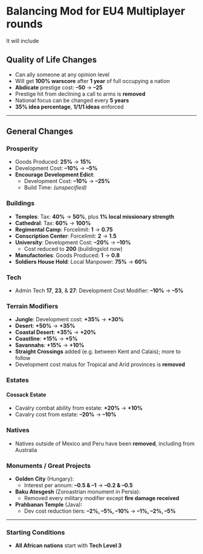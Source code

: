 # Balancing Mod for EU4 Multiplayer rounds

It will include

## Quality of Life Changes

- Can ally someone at any opinion level  
- Will get **100% warscore** after **1 year** of full occupying a nation  
- **Abdicate** prestige cost: **–50** → **–25**  
- Prestige hit from declining a call to arms is **removed**  
- National focus can be changed every **5 years**  
- **35% idea percentage**, **1/1/1 ideas** enforced  

---

## General Changes

### Prosperity
- Goods Produced: **25%** → **15%**  
- Development Cost: **–10%** → **–5%**  
- **Encourage Development Edict**:  
  - Development Cost: **–10%** → **–25%**  
  - Build Time: *(unspecified)*  

### Buildings
- **Temples**: Tax: **40%** → **50%**, plus **1% local missionary strength**  
- **Cathedral**: Tax: **60%** → **100%**  
- **Regimental Camp**: Forcelimit: **1** → **0.75**  
- **Conscription Center**: Forcelimit: **2** → **1.5**  
- **University**: Development Cost: **–20%** → **–10%**  
  - Cost reduced to **200** (buildingslot now)  
- **Manufactories**: Goods Produced: **1** → **0.8**  
- **Soldiers House Hold**: Local Manpower: **75%** → **60%**  

### Tech
- Admin Tech **17**, **23**, & **27**: Development Cost Modifier: **–10%** → **–5%**  

### Terrain Modifiers
- **Jungle**: Development cost: **+35%** → **+30%**  
- **Desert**: **+50%** → **+35%**  
- **Coastal Desert**: **+35%** → **+20%**  
- **Coastline**: **+15%** → **+5%**  
- **Savannahs**: **+15%** → **+10%**  
- **Straight Crossings** added (e.g. between Kent and Calais); more to follow  
- Development cost malus for Tropical and Arid provinces is **removed**  

### Estates
#### Cossack Estate
- Cavalry combat ability from estate: **+20%** → **+10%**  
- Cavalry cost from estate: **–20%** → **–10%**  

### Natives
- Natives outside of Mexico and Peru have been **removed**, including from Australia  

### Monuments / Great Projects
- **Golden City** (Hungary):  
  - Interest per annum: **–0.5 & –1** → **–0.2 & –0.5**  
- **Baku Atesgesh** (Zoroastrian monument in Persia):  
  - Removed every military modifier except **fire damage received**  
- **Prahbanan Temple** (Java):  
  - Dev cost reduction tiers: **–2%, –5%, –10%** → **–1%, –2%, –5%**  

---

### Starting Conditions
- **All African nations** start with **Tech Level 3**

